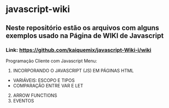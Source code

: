 # javascript-wiki
## Neste repositório estão os arquivos com alguns exemplos usado na Página de WIKI de Javascript
### Link: https://github.com/kaiquemix/javascript-Wiki-i/wiki

Programação Cliente com Javascript
Menu:
1. INCORPORANDO O JAVASCRIPT (JS) EM PÁGINAS HTML
 - VARIÁVEIS: ESCOPO E TIPOS
 - COMPARAÇÃO ENTRE VAR E LET
2. ARROW FUNCTIONS
3. EVENTOS

